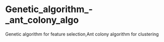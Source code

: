 # Genetic_algorithm_-_ant_colony_algo
Genetic algorithm for feature selection,Ant colony algorithm for clustering
